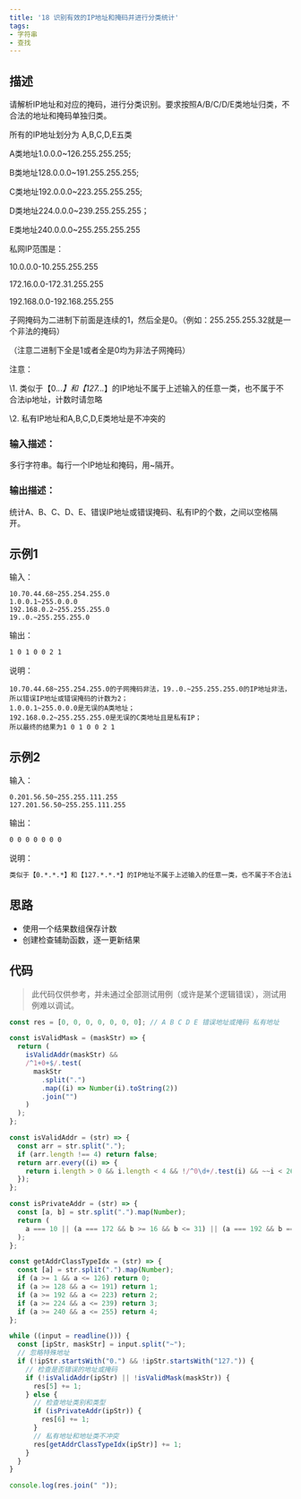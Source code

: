 ```yaml
---
title: '18 识别有效的IP地址和掩码并进行分类统计'
tags:
- 字符串
- 查找
---
```


## 描述

请解析IP地址和对应的掩码，进行分类识别。要求按照A/B/C/D/E类地址归类，不合法的地址和掩码单独归类。

所有的IP地址划分为 A,B,C,D,E五类

A类地址1.0.0.0~126.255.255.255;

B类地址128.0.0.0~191.255.255.255;

C类地址192.0.0.0~223.255.255.255;

D类地址224.0.0.0~239.255.255.255；

E类地址240.0.0.0~255.255.255.255



私网IP范围是：

10.0.0.0-10.255.255.255

172.16.0.0-172.31.255.255

192.168.0.0-192.168.255.255

子网掩码为二进制下前面是连续的1，然后全是0。（例如：255.255.255.32就是一个非法的掩码）

（注意二进制下全是1或者全是0均为非法子网掩码）

注意：

\1. 类似于【0.*.*.*】和【127.*.*.*】的IP地址不属于上述输入的任意一类，也不属于不合法ip地址，计数时请忽略

\2. 私有IP地址和A,B,C,D,E类地址是不冲突的



### 输入描述：

多行字符串。每行一个IP地址和掩码，用~隔开。

### 输出描述：

统计A、B、C、D、E、错误IP地址或错误掩码、私有IP的个数，之间以空格隔开。

## 示例1

输入：

```
10.70.44.68~255.254.255.0
1.0.0.1~255.0.0.0
192.168.0.2~255.255.255.0
19..0.~255.255.255.0
```



输出：

```bash
1 0 1 0 0 2 1
```



说明：

```
10.70.44.68~255.254.255.0的子网掩码非法，19..0.~255.255.255.0的IP地址非法，所以错误IP地址或错误掩码的计数为2；
1.0.0.1~255.0.0.0是无误的A类地址；
192.168.0.2~255.255.255.0是无误的C类地址且是私有IP；
所以最终的结果为1 0 1 0 0 2 1  
```

## 示例2

输入：

```
0.201.56.50~255.255.111.255
127.201.56.50~255.255.111.255
```



输出：

```bash
0 0 0 0 0 0 0
```



说明：

```bash
类似于【0.*.*.*】和【127.*.*.*】的IP地址不属于上述输入的任意一类，也不属于不合法ip地址，计数时请忽略   
```

## 思路

- 使用一个结果数组保存计数
- 创建检查辅助函数，逐一更新结果

## 代码

> 此代码仅供参考，并未通过全部测试用例（或许是某个逻辑错误），测试用例难以调试。

```js
const res = [0, 0, 0, 0, 0, 0, 0]; // A B C D E 错误地址或掩码 私有地址

const isValidMask = (maskStr) => {
  return (
    isValidAddr(maskStr) &&
    /^1+0+$/.test(
      maskStr
        .split(".")
        .map((i) => Number(i).toString(2))
        .join("")
    )
  );
};

const isValidAddr = (str) => {
  const arr = str.split(".");
  if (arr.length !== 4) return false;
  return arr.every((i) => {
    return i.length > 0 && i.length < 4 && !/^0\d+/.test(i) && ~~i < 266;
  });
};

const isPrivateAddr = (str) => {
  const [a, b] = str.split(".").map(Number);
  return (
    a === 10 || (a === 172 && b >= 16 && b <= 31) || (a === 192 && b === 168)
  );
};

const getAddrClassTypeIdx = (str) => {
  const [a] = str.split(".").map(Number);
  if (a >= 1 && a <= 126) return 0;
  if (a >= 128 && a <= 191) return 1;
  if (a >= 192 && a <= 223) return 2;
  if (a >= 224 && a <= 239) return 3;
  if (a >= 240 && a <= 255) return 4;
};

while ((input = readline())) {
  const [ipStr, maskStr] = input.split("~");
  // 忽略特殊地址
  if (!ipStr.startsWith("0.") && !ipStr.startsWith("127.")) {
    // 检查是否错误的地址或掩码
    if (!isValidAddr(ipStr) || !isValidMask(maskStr)) {
      res[5] += 1;
    } else {
      // 检查地址类别和类型
      if (isPrivateAddr(ipStr)) {
        res[6] += 1;
      }
      // 私有地址和地址类不冲突
      res[getAddrClassTypeIdx(ipStr)] += 1;
    }
  }
}

console.log(res.join(" "));

```

